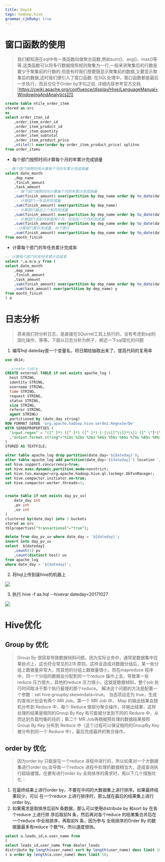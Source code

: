 ```yaml
---
title: Day14
tags: hadoop,hive
grammar_cjkRuby: true
---
```


# 窗口函数的使用
> 我们都知道在sql中有一类函数叫做聚合函数,例如sum()、avg()、max()等等,这类函数可以将多行数据按照规则聚集为一行,一般来讲聚集后的行数是要少于聚集前的行数的.但是有时我们想要既显示聚集前的数据,又要显示聚集后的数据,这时我们便引入了窗口函数.
> 在SQL处理中，窗口函数都是最后一步执行，而且仅位于Order by字句之前.
详细内容参考官方文档
[https://cwiki.apache.org/confluence/display/Hive/LanguageManual+WindowingAndAnalytics][1]

``` sql
create table ntile_order_item
stored as orc
as
select order_iten_id
	,order_item_order_id
	,order_item_product_id
	,order_item_quantity
	,order_item_subtotal
	,order_item_product_price
	,ntile(2) over(order by order_item_product_price) splitno
from order_items
```

 - 每个部门按照时间计算每个月的年累计完成销量

``` sql
-- 每个部门按照时间计算每个月的年累计完成销量
select date_month
	,dep_name
	,finish_amount
	,task_amount
	-- 每个部门按照时间计算每个月的年累计完成销量
	,sum(finish_amount) over(partition by dep_name order by to_date(date_month))
	-- 计算部门一年总的完成量
	,sum(finish_amount) over(partition by dep_name)
	-- 计算部门最近三个有的完成量
	,sum(finish_amount) over(partition by dep_name order by to_date(date_month) rows between 2 preceding  and current row)
	-- 计算部门当前月前面两个月，在向后一个月的完成量
	,sum(finish_amount) over(partition by dep_name order by to_date(date_month) rows between 2 preceding  and 1 following)
	--计算部门累计完成量，向下累计
	,sum(finish_amount) over(partition by dep_name order by to_date(date_month) rows between current row and unbounded following)
from month_finish
```

- 计算每个部门的年任务累计完成率

``` sql
-- 计算每个部门的年任务累计完成率
select *,a.m/a.y from (
select date_month
	,dep_name
	,finish_amount
	,task_amount
	,sum(finish_amount) over(partition by dep_name order by to_date(date_month)) m
	,sum(task_amount) over(partition by dep_name) y
from month_finish
) a
```

# 日志分析

> 原来我们将分析日志，是直接在SQuirrel工具上执行的，没有考虑到sql的固化操作，等等。下面以日志分析为例子，阐述一下sql固化的问题
1. 编写hql
dateday是一个变量名，将日期给抽取出来了，提高代码的复用率

``` sql
use db14;

-- create table
CREATE external TABLE if not exists apache_log (
  host STRING,
  identity STRING,
  username STRING,
  time STRING,
  request STRING,
  status STRING,
  size STRING,
  referer STRING,
  agent STRING)
  partitioned by (date_day string)
ROW FORMAT SERDE 'org.apache.hadoop.hive.serde2.RegexSerDe'
WITH SERDEPROPERTIES (
  "input.regex" = "([^ ]*) ([^ ]*) ([^ ]*) (-|\\[[^\\]]*\\]) ([^ \"]*|\"[^\"]*\") (-|[0-9]*) (-|[0-9]*)(?: ([^ \"]*|\"[^\"]*\") ([^ \"]*|\"[^\"]*\"))?"
  ,"output.format.string"="%1$s %2$s %3$s %4$s %5$s %6$s %7$s %8$s %9$s"
)
STORED AS TEXTFILE;

alter table apache_log drop partition(date_day='${dateday}');
alter table apache_log add partition(date_day='${dateday}') location '/apachlog/${dateday}';
set hive.support.concurrency=true;
set hive.exec.dynamic.partition.mode=nonstrict;
set hive.txn.manager=org.apache.hadoop.hive.ql.lockmgr.DbTxnManager;
set hive.compactor.initiator.on=true;
set hive.compactor.worker.threads=1;


create table if not exists day_pv_uv(
	date_day int
	,pv int
	,uv int
)
clustered by(date_day) into 2 buckets
stored as orc
tblproperties("transactional"="true");

delete from day_pv_uv where date_day = '${dateday}';
insert into day_pv_uv
select  ${dateday}
	,count(1) pv
	,count(distinct host) uv
from apache_log 
where date_day = '${dateday}';

```
2. 将hql上传到装hive的机器上

![][2]

3. 执行 hive -f aa.hql --hivevar dateday=20171027

![][3]

# Hive优化

## Group by 优化

> Group By 很容易导致数据倾斜问题，因为实际业务中，通常是数据集中在某些点上，这也符合常见的2/8 原则，这样会造成对数据分组后，某一些分组上数据量非常大，而其他的分组上数据量很小，而在mapreduce 程序中，同一个分组的数据会分配到同一个reduce 操作上去，导致某一些reduce 压力很大，其他的reduce 压力很小，这就是数据倾斜，整个job 执行时间取决于那个执行最慢的那个reduce。
> 解决这个问题的方法是配置一个参数：set hive.groupby.skewindata=true。
当选项设定为 true，生成的查询计划会有两个 MR Job。第一个 MR Job 中， Map 的输出结果会随机分布到 Reduce 中，每个 Reduce 做部分聚合操作，并输出结果，这样处理的结果是相同的Group By Key 有可能被分发到不同的 Reduce 中，从而达到负载均衡的目的；第二个 MR Job再根据预处理的数据结果按照 Group By Key 分布到 Reduce 中（这个过程可以保证相同的GroupBy Key 被分布到同一个 Reduce 中），最后完成最终的聚合操作。

## order by 优化

> 因为order by 只能是在一个reduce 进程中进行的，所以如果对一个大数据集进行order by,会导致一个reduce 进程中处理的数据相当大，造成查询执行超级缓慢。在要有进行order by 全局排序的需求时，用以下几个措施优化：
1. 在最终结果上进行order by，不要在中间的大数据集上进行排序。如果最终结果较少，可以
在一个reduce 上进行排序时，那么就在最后的结果集上进行order by。
2.  如果需求是取排序后前N 条数据，那么可以使用distribute by 和sort by 在各个reduce 上进行排
序后取前N 条，然后再对各个reduce 的结果集合并后在一个reduce 中全局排序，再取前N 条，因为参与
全局排序的Order By 的数据量最多有reduce 个数*N，所以速度很快。

``` sql
select a.leads_id,a.user_name from
(
select leads_id,user_name from dealer_leads
distribute by length(user_name) sort by length(user_name) desc limit 10
) a order by length(a.user_name) desc limit 10;
```



  [1]: https://cwiki.apache.org/confluence/display/Hive/LanguageManual+WindowingAndAnalytics
  [2]: https://www.github.com/xiesen310/notes_Images/raw/master/images/1509101669949.jpg
  [3]: https://www.github.com/xiesen310/notes_Images/raw/master/images/1509101714769.jpg